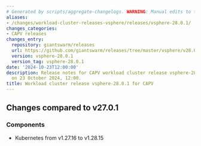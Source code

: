 ```yaml
---
# Generated by scripts/aggregate-changelogs. WARNING: Manual edits to this files will be overwritten.
aliases:
- /changes/workload-cluster-releases-vsphere/releases/vsphere-28.0.1/
changes_categories:
- CAPV releases
changes_entry:
  repository: giantswarm/releases
  url: https://github.com/giantswarm/releases/tree/master/vsphere/v28.0.1
  version: vsphere-28.0.1
  version_tag: vsphere-28.0.1
date: '2024-10-23T12:00:00'
description: Release notes for CAPV workload cluster release vsphere-28.0.1, published
  on 23 October 2024, 12:00.
title: Workload cluster release vsphere-28.0.1 for CAPV
---
```


## Changes compared to v27.0.1

### Components

- Kubernetes from v1.27.16 to v1.28.15
